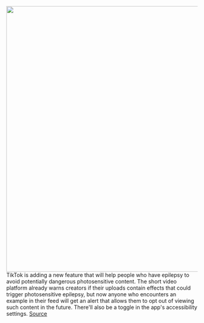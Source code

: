 <img src='https://cdn.vox-cdn.com/thumbor/TiZLFuoxf55AeRBhU5XBCcGgTto=/0x0:2040x1360/1200x800/filters:focal(857x517:1183x843)/cdn.vox-cdn.com/uploads/chorus_image/image/67869291/acastro_190402_3308_Guide_TikTok_0001.0.jpg' width='700px' /><br/>
TikTok is adding a new feature that will help people who have epilepsy to avoid potentially dangerous photosensitive content. The short video platform already warns creators if their uploads contain effects that could trigger photosensitive epilepsy, but now anyone who encounters an example in their feed will get an alert that allows them to opt out of viewing such content in the future. There'll also be a toggle in the app's accessibility settings.
<a href='https://www.theverge.com/2020/11/24/21612380/tiktok-photosensitive-epilepsy-warning-update-coming'> Source <a/>